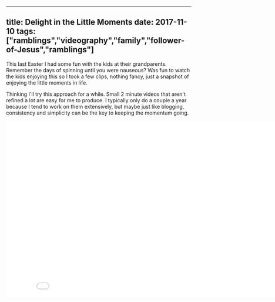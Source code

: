 ﻿---

title: Delight in the Little Moments
date: 2017-11-10
tags: ["ramblings","videography","family","follower-of-Jesus","ramblings"]
---

This last Easter I had some fun with the kids at their grandparents. Remember the days of spinning until you were nauseous? Was fun to watch the kids enjoying this so I took a few clips, nothing fancy, just a snapshot of enjoying the little moments in life.

Thinking I'll try this approach for a while. Small 2 minute videos that aren't refined a lot are easy for me to produce. I typically only do a couple a year because I tend to work on them extensively, but maybe just like blogging, consistency and simplicity can be the key to keeping the momentum going.

   <iframe src="H6hf6rna6gk?wmode=opaque&enablejsapi=1" height="480" width="854" scrolling="no" frameborder="0" allowfullscreen="">
</iframe>
